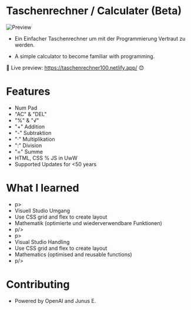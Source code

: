 # Taschenrechner / Calculater (Beta)
![Preview](https://github.com/PadJey/Taschenrechner/assets/89216593/88ade34a-1afb-4511-aedd-a11c6ad8bfa8)

- Ein Einfacher Taschenrechner um mit der Programmierung Vertraut zu werden.

- A simple calculator to become familiar with programming.

🔗 Live preview: https://taschenrechner100.netlify.app/ 😊


# Features

- Num Pad
- "AC" & "DEL"
- "%" & "√"
- "+" Addition
- "-" Subtraktion
- "·" Multiplikation
- ":" Division
- "=" Summe
- HTML, CSS % JS in UwW
- Supported Updates for <50 years

# What I learned

- p>
- Visuell Studio Umgang
- Use CSS grid and flex to create layout
- Mathematik (optimierte und wiederverwendbare Funktionen)
- p/>
- p>
- Visual Studio Handling
- Use CSS grid and flex to create layout
- Mathematics (optimised and reusable functions)
- p/>


# Contributing
- Powered by OpenAI and Junus E.
